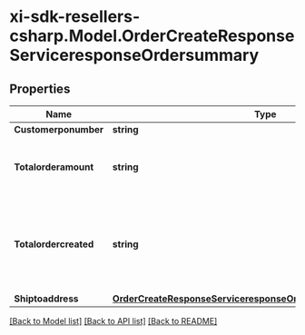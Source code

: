 # xi-sdk-resellers-csharp.Model.OrderCreateResponseServiceresponseOrdersummary

## Properties

Name | Type | Description | Notes
------------ | ------------- | ------------- | -------------
**Customerponumber** | **string** |  | [optional] 
**Totalorderamount** | **string** | Total of all the orders including taxes and fees | [optional] 
**Totalordercreated** | **string** | Number of orders created, in some cases we may create more than one order. | [optional] 
**Shiptoaddress** | [**OrderCreateResponseServiceresponseOrdersummaryShiptoaddress**](OrderCreateResponseServiceresponseOrdersummaryShiptoaddress.md) |  | [optional] 

[[Back to Model list]](../README.md#documentation-for-models) [[Back to API list]](../README.md#documentation-for-api-endpoints) [[Back to README]](../README.md)

